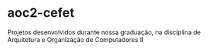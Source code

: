# aoc2-cefet
 Projetos desenvolvidos durante nossa graduação, na disciplina de Arquitetura e Organização de Computadores II
